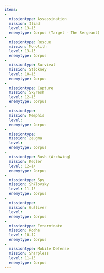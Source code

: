 ```yaml
---
items:
-
  missiontype: Assassination
  mission: Iliad
  level: 13–15
  enemytype: Corpus (Target - The Sergeant)
-
  missiontype: Rescue
  mission: Monolith
  level: 13–15
  enemytype: Corpus
-
  missiontype: Survival
  mission: Stickney
  level: 10–15
  enemytype: Corpus
-
  missiontype: Capture
  mission: Skyresh
  level: 12–15
  enemytype: Corpus
-
  missiontype: 
  mission: Memphis
  level: 
  enemytype: Corpus
-
  missiontype: 
  mission: Zeugma
  level: 
  enemytype: Corpus
-
  missiontype: Rush (Archwing)
  mission: Kepler
  level: 12–14
  enemytype: Corpus
-
  missiontype: Spy
  mission: Shklovsky
  level: 11–13
  enemytype: Corpus
-
  missiontype: 
  mission: Gulliver
  level: 
  enemytype: Corpus
-
  missiontype: Exterminate
  mission: Roche
  level: 10–12
  enemytype: Corpus
-
  missiontype: Mobile Defense
  mission: Sharpless
  level: 11–13
  enemytype: Corpus
---
```

